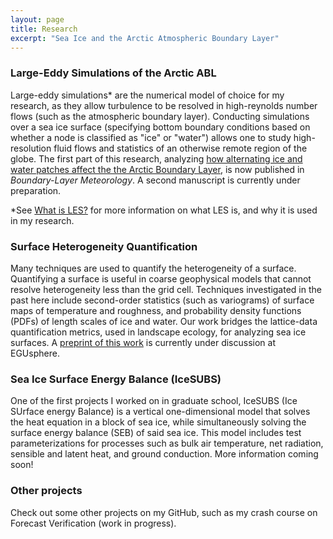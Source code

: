 ```yaml
---
layout: page
title: Research
excerpt: "Sea Ice and the Arctic Atmospheric Boundary Layer"
---
```


### Large-Eddy Simulations of the Arctic ABL

Large-eddy simulations* are the numerical model of choice for my research, as they allow turbulence to be resolved in high-reynolds number flows (such as the atmospheric boundary layer). Conducting simulations over a sea ice surface (specifying bottom boundary conditions based on whether a node is classified as "ice" or "water") allows one to study high-resolution fluid flows and statistics of an otherwise remote region of the globe. The first part of this research, analyzing [how alternating ice and water patches affect the the Arctic Boundary Layer](https://doi.org/10.1007/s10546-023-00825-x), is now published in *Boundary-Layer Meteorology*. A second manuscript is currently under preparation.

*See [What is LES?](what_is_les.md) for more information on what LES is, and why it is used in my research.

### Surface Heterogeneity Quantification

Many techniques are used to quantify the heterogeneity of a surface. Quantifying a surface is useful in coarse geophysical models that cannot resolve heterogeneity less than the grid cell. Techniques investigated in the past here include second-order statistics (such as variograms) of surface maps of temperature and roughness, and probability density functions (PDFs) of length scales of ice and water. Our work bridges the lattice-data quantification metrics, used in landscape ecology, for analyzing sea ice surfaces. A [preprint of this work](https://doi.org/10.5194/egusphere-2024-532) is currently under discussion at EGUsphere.

### Sea Ice Surface Energy Balance (IceSUBS)

One of the first projects I worked on in graduate school, IceSUBS (Ice SUrface energy Balance) is a vertical one-dimensional model that solves the heat equation in a block of sea ice, while simultaneously solving the surface energy balance (SEB) of said sea ice. This model includes test parameterizations for processes such as bulk air temperature, net radiation, sensible and latent heat, and ground conduction. More information coming soon!

### Other projects

Check out some other projects on my GitHub, such as my crash course on Forecast Verification (work in progress).
